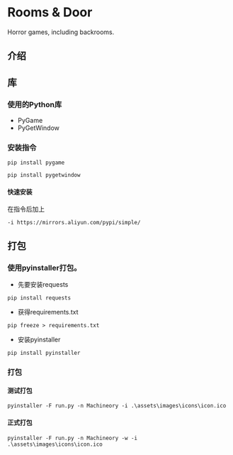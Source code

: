 # Rooms & Door
Horror games, including backrooms.

## 介绍

## 库

### 使用的Python库
* PyGame
* PyGetWindow

### 安装指令
```
pip install pygame
```
```
pip install pygetwindow
```

#### 快速安装

在指令后加上

```
-i https://mirrors.aliyun.com/pypi/simple/
```

## 打包

### 使用pyinstaller打包。

* 先要安装requests

```
pip install requests
```

* 获得requirements.txt

```
pip freeze > requirements.txt
```

* 安装pyinstaller

```
pip install pyinstaller
```

### 打包

#### 测试打包

```
pyinstaller -F run.py -n Machineory -i .\assets\images\icons\icon.ico
```

#### 正式打包

```
pyinstaller -F run.py -n Machineory -w -i .\assets\images\icons\icon.ico
```
